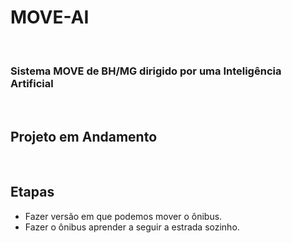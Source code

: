 <h1>MOVE-AI</h1>

<br>

<h3>Sistema MOVE de BH/MG dirigido por uma Inteligência Artificial</h3>

<br>

<h2>Projeto em Andamento</h2>

<br>

<h2>Etapas</h2>

<ul>
    <li> Fazer versão em que podemos mover o ônibus.</li>
    <li> Fazer o ônibus aprender a seguir a estrada sozinho.</li>
</ul>